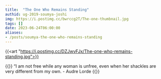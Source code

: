 ```yaml
---
title:  "The One Who Remains Standing"
authid: ug-2019-soumya-joshi
img: https://i.postimg.cc/bwrccg2T/The-one-thumbnail.jpg
tags: []
date: 2023-06-24T06:00:00
aliases:
- /posts/soumya-the-one-who-remains-standing
---
```


{{<art "https://i.postimg.cc/DZJwvFJx/The-one-who-remains-standing.jpg">}}

{{<quote>}}
“I am not free while any woman is unfree, even when her shackles are very different from my own. - Audre Lorde
{{</quote>}}